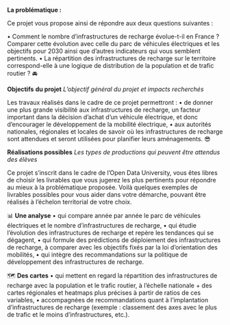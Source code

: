 **La problématique :** 

Ce projet vous propose ainsi de répondre aux deux questions suivantes :

• Comment le nombre d’infrastructures de recharge évolue-t-il en France ? Comparer cette évolution avec celle du parc de véhicules électriques et les objectifs pour 2030 ainsi que d’autres indicateurs qui vous semblent pertinents.
• La répartition des infrastructures de recharge sur le territoire correspond-elle à une logique de distribution de la population et de trafic routier ? 🚘

**Objectifs** **du projet**
*L’objectif général du projet et impacts recherchés*

Les travaux réalisés dans le cadre de ce projet permettront :
• de donner une plus grande visibilité aux infrastructures de recharge, un facteur important dans la décision d’achat d’un véhicule électrique, et donc d’encourager le développement de la mobilité électrique,
• aux autorités nationales, régionales et locales de savoir où les infrastructures de recharge sont attendues et seront utilisées pour planifier leurs aménagements. 😎

**Réalisations possibles**
*Les types de productions qui peuvent être attendus des élèves*

Ce projet s’inscrit dans le cadre de l’Open Data University, vous êtes libres de choisir les livrables que vous jugerez les plus pertinents pour répondre au mieux à la problématique proposée. Voilà quelques exemples de livrables possibles pour vous aider dans votre démarche, pouvant être réalisés à l’échelon territorial de votre choix.

📊 **Une analyse**
• qui compare année par année le parc de véhicules électriques et le nombre d’infrastructures de recharge,
• qui étudie l’évolution des infrastructures de recharge et repère les tendances qui se dégagent,
• qui formule des prédictions de déploiement des infrastructures de recharge, à comparer avec les objectifs fixés par la loi d’orientation des mobilités,
• qui intègre des recommandations sur la politique de développement des infrastructures de recharge.

🗺️ **Des cartes**
• qui mettent en regard la répartition des infrastructures de recharge avec la population et le trafic routier, à l’échelle nationale + des cartes régionales et heatmaps plus précises à partir de ratios de ces variables,
• accompagnées de recommandations quant à l’implantation d’infrastructures de recharge (exemple : classement des axes avec le plus de trafic et le moins d’infrastructures, etc.).
